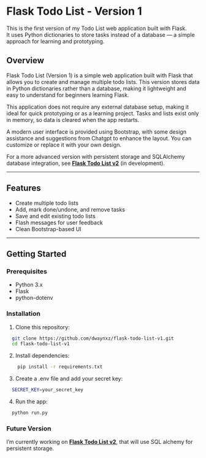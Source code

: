 # Flask Todo List - Version 1

This is the first version of my Todo List web application built with Flask.  
It uses Python dictionaries to store tasks instead of a database — a simple approach for learning and prototyping.

## Overview
Flask Todo List (Version 1) is a simple web application built with Flask that allows you to create and manage multiple todo lists. This version stores data in Python dictionaries rather than a database, making it lightweight and easy to understand for beginners learning Flask.

This application does not require any external database setup, making it ideal for quick prototyping or as a learning project. Tasks and lists exist only in memory, so data is cleared when the app restarts.

A modern user interface is provided using Bootstrap, with some design assistance and suggestions from Chatgpt to enhance the layout. You can customize or replace it with your own design.

For a more advanced version with persistent storage and SQLAlchemy database integration, see **[Flask Todo List v2](https://github.com/dwaynxz/flask-todo-list-v2.git)** (in development).



---
## Features
- Create multiple todo lists
- Add, mark done/undone, and remove tasks
- Save and edit existing todo lists
- Flash messages for user feedback
- Clean Bootstrap-based UI

---

## Getting Started

### Prerequisites

- Python 3.x  
- Flask  
- python-dotenv  

### Installation

1. Clone this repository:

```bash
  git clone https://github.com/dwaynxz/flask-todo-list-v1.git
  cd flask-todo-list-v1
````

2. Install dependencies:
``` bash
    pip install -r requirements.txt
```
3. Create a .env file and add your secret key:
```bash
  SECRET_KEY=your_secret_key
```
4. Run the app:
```bash
  python run.py
```
### Future Version
I’m currently working on **[Flask Todo List v2](https://github.com/dwaynxz/flask-todo-list-v2.git)**, that will use SQL alchemy for persistent storage.

